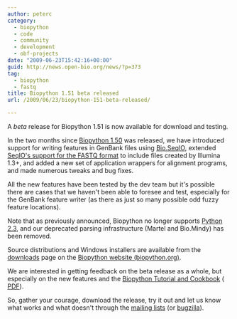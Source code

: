 ```yaml
---
author: peterc
category:
  - biopython
  - code
  - community
  - development
  - obf-projects
date: "2009-06-23T15:42:16+00:00"
guid: http://news.open-bio.org/news/?p=373
tag:
  - biopython
  - fastq
title: Biopython 1.51 beta released
url: /2009/06/23/biopython-151-beta-released/

---
```

A _beta_ release for Biopython 1.51 is now available for download and testing.

In the two months since [Biopython 1.50](http://news.open-bio.org/news/2009/04/biopython-release-150/) was released, we have introduced support for writing features in GenBank files using [Bio.SeqIO](http://biopython.org/wiki/SeqIO), extended [SeqIO's support for the FASTQ format](http://news.open-bio.org/news/2009/03/biopython-next-gen-sequencing/) to include files created by Illumina 1.3+, and added a new set of application wrappers for alignment programs, and made numerous tweaks and bug fixes.

All the new features have been tested by the dev team but it's possible there are cases that we haven't been able to foresee and test, especially for the GenBank feature writer (as there as just so many possible odd fuzzy feature locations).

Note that as previously announced, Biopython no longer supports [Python 2.3](http://news.open-bio.org/news/2009/05/dropping-python23-support/), and our deprecated parsing infrastructure (Martel and Bio.Mindy) has been removed.

Source distributions and Windows installers are available from the [downloads](http://biopython.org/wiki/Download) page on the [Biopython website (biopython.org)](http://biopython.org).

We are interested in getting feedback on the beta release as a whole, but especially on the new features and the [Biopython Tutorial and Cookbook](http://biopython.org/DIST/docs/tutorial/Tutorial.html) ( [PDF](http://biopython.org/DIST/docs/tutorial/Tutorial.pdf)).

So, gather your courage, download the release, try it out and let us know what works and what doesn't through the [mailing lists](http://www.biopython.org/wiki/Mailing_lists) (or [bugzilla](http://bugzilla.open-bio.org/)).

